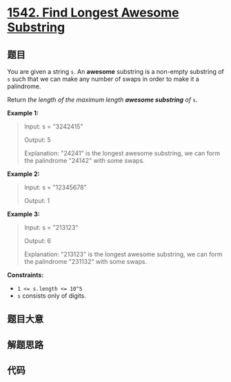 # [1542. Find Longest Awesome Substring](https://leetcode.com/problems/find-longest-awesome-substring/)

## 题目

You are given a string `s`. An **awesome** substring is a non-empty substring
of `s` such that we can make any number of swaps in order to make it a
palindrome.

Return _the length of the maximum length **awesome substring** of_ `s`.

**Example 1:**

> Input: s = "3242415"
>
> Output: 5
>
> Explanation: "24241" is the longest awesome substring, we can form the palindrome "24142" with some swaps.

**Example 2:**

> Input: s = "12345678"
>
> Output: 1

**Example 3:**

> Input: s = "213123"
>
> Output: 6
>
> Explanation: "213123" is the longest awesome substring, we can form the palindrome "231132" with some swaps.

**Constraints:**

- `1 <= s.length <= 10^5`
- `s` consists only of digits.

## 题目大意

## 解题思路

## 代码

```javascript

```
